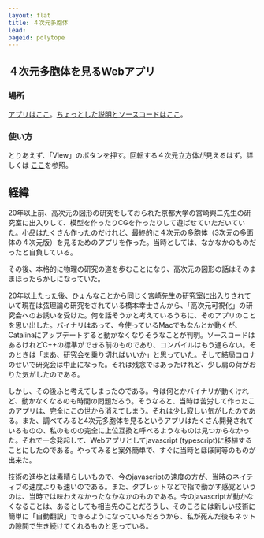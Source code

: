 ```yaml
---
layout: flat
title: ４次元多胞体
lead:
pageid: polytope
---
```

## ４次元多胞体を見るWebアプリ

### 場所
 [アプリはここ](https://satshi.github.io/app/)。[ちょっとした説明とソースコードはここ](https://github.com/satshi/polytope)。

### 使い方

とりあえず、「View」のボタンを押す。回転する４次元立方体が見えるはず。詳しくは [ここ](https://github.com/satshi/polytope)を参照。

## 経緯

20年以上前、高次元の図形の研究をしておられた京都大学の宮崎興二先生の研究室に出入りして、模型を作ったりCGを作ったりして遊ばせていただいていた。小品はたくさん作ったのだけれど、最終的に４次元の多胞体（3次元の多面体の４次元版）を見るためのアプリを作った。当時としては、なかなかのものだったと自負している。

その後、本格的に物理の研究の道を歩むことになり、高次元の図形の話はそのままほったらかしになっていた。

20年以上たった後、ひょんなことから同じく宮崎先生の研究室に出入りされていて現在は弦理論の研究をされている橋本幸士さんから、「高次元可視化」の研究会へのお誘いを受けた。何を話そうかと考えているうちに、そのアプリのことを思い出した。バイナリはあって、今使っているMacでもなんとか動くが、Catalinaにアップデートすると動かなくなりそうなことが判明。ソースコードはあるけれどC++の標準ができる前のものであり、コンパイルはもう通らない。そのときは「まあ、研究会を乗り切ればいいか」と思っていた。そして結局コロナのせいで研究会は中止になった。それは残念ではあったけれど、少し肩の荷がおりた気がしたのである。

しかし、その後ふと考えてしまったのである。今は何とかバイナリが動くけれど、動かなくなるのも時間の問題だろう。そうなると、当時は苦労して作ったこのアプリは、完全にこの世から消えてしまう。それは少し寂しい気がしたのである。また、調べてみると4次元多胞体を見るというアプリはたくさん開発されているものの、私のものの完全に上位互換と呼べるようなものは見つからなかった。それで一念発起して、Webアプリとしてjavascript (typescript)に移植することにしたのである。やってみると案外簡単で、すぐに当時とほぼ同等のものが出来た。

技術の進歩とは素晴らしいもので、今のjavascriptの速度の方が、当時のネイティブの速度よりも速いのである。また、タブレットなどで指で動かす感覚というのは、当時では味わえなかったなかなかのものである。今のjavascriptが動かなくなることは、あるとしても相当先のことだろうし、そのころには新しい技術に簡単に「自動翻訳」できるようになっているだろうから、私が死んだ後もネットの隙間で生き続けてくれるものと思っている。
